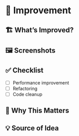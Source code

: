 # 🔧 Improvement

## 🏗️ What’s Improved?
<!-- Describe the improvements made in this PR. -->

## 🖼️ Screenshots
<!-- Add screenshots or GIFs to showcase the improvements visually. -->

## ✅ Checklist
- [ ] Performance improvement
- [ ] Refactoring
- [ ] Code cleanup

## 🚀 Why This Matters
<!-- Explain why this improvement is beneficial. -->

## 💡 Source of Idea
<!-- Add the source of the idea for this improvement. -->

